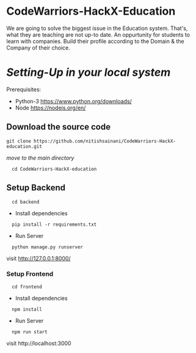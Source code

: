 # CodeWarriors-HackX-Education

We are going to solve the biggest issue in the Education system. That's, what they are teaching are not up-to date. An oppurtunity for students to learn with companies. Build their profile according to the Domain & the Company of their choice.


# *Setting-Up in your local system*

Prerequisites:
* Python-3 https://www.python.org/downloads/
* Node https://nodejs.org/en/

## Download the source code

```shell
git clone https://github.com/nitishsainani/CodeWarriors-HackX-education.git 
```

_move to the main directory_
```shell
  cd CodeWarriors-HackX-education
```

## Setup Backend
```shell
  cd backend
```
- Install dependencies
```shell
  pip install -r requirements.txt 
```

- Run Server
```shell
  python manage.py runserver 
```

visit http://127.0.0.1:8000/

### Setup Frontend
```shell
  cd frontend
```
- Install dependencies
```shell
  npm install 
```

- Run Server
```shell
  npm run start 
```

visit http://localhost:3000



